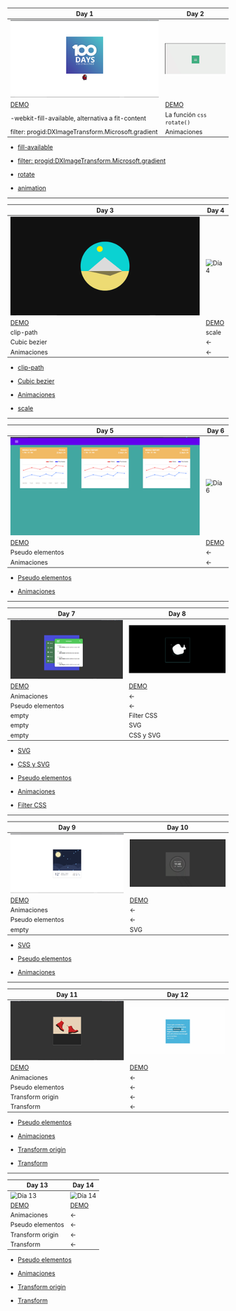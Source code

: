 
| Day 1 | Day 2 |
| ----------- | ----------- |
| ![Día 1](images/day1.png) | ![Día 2](images/day2.gif) |
| [DEMO](https://miguelhg2351.github.io/100-days-css/01) | <a href="https://miguelhg2351.github.io/100-days-css/02">DEMO</a> |
| -webkit-fill-available, alternativa a fit-content | La función ```css rotate()``` |
| filter: progid:DXImageTransform.Microsoft.gradient | Animaciones |

- [fill-available](https://developer.mozilla.org/es/docs/Web/CSS/width)

- [filter: progid:DXImageTransform.Microsoft.gradient](https://docs.microsoft.com/en-us/previous-versions/windows/internet-explorer/ie-developer/platform-apis/ms532997(v=vs.85))

- [rotate](https://developer.mozilla.org/en-US/docs/Web/CSS/transform-function/rotate())

- [animation](https://developer.mozilla.org/es/docs/Web/CSS/animation)

------------

| Day 3 | Day 4 |
| ----------- | ----------- |
| ![Día 3](images/day3.png) | ![Día 4](images/day4.gif) |
| [DEMO](https://miguelhg2351.github.io/100-days-css/03) | <a href="https://miguelhg2351.github.io/100-days-css/04">DEMO</a> |
| clip-path | scale |
| Cubic bezier | <- |
| Animaciones | <- |

- [clip-path](https://developer.mozilla.org/es/docs/Web/CSS/clip-path)

- [Cubic bezier](https://developer.mozilla.org/en-US/docs/Web/CSS/easing-function)

- [Animaciones](https://developer.mozilla.org/es/docs/Web/CSS/animation)

- [scale](https://developer.mozilla.org/es/docs/Web/CSS/transform-function/scale)

------------

| Day 5 | Day 6 |
| ----------- | ----------- |
| ![Día 5](images/day5.png) | ![Día 6](images/day6.gif) |
| [DEMO](https://miguelhg2351.github.io/100-days-css/05) | <a href="https://miguelhg2351.github.io/100-days-css/06">DEMO</a> |
| Pseudo elementos | <- |
| Animaciones | <- |

- [Pseudo elementos](https://developer.mozilla.org/es/docs/Web/CSS/Pseudoelementos)

- [Animaciones](https://developer.mozilla.org/es/docs/Web/CSS/animation)

------------

| Day 7 | Day 8 |
| ----------- | ----------- |
| ![Día 7](images/day7.png) | ![Día 8](images/day8.gif) |
| [DEMO](https://miguelhg2351.github.io/100-days-css/07) | <a href="https://miguelhg2351.github.io/100-days-css/08">DEMO</a> |
| Animaciones | <- |
| Pseudo elementos | <- |
| empty | Filter CSS |
| empty | SVG |
| empty | CSS y SVG |

- [SVG](https://developer.mozilla.org/es/docs/Web/SVG)

- [CSS y SVG](https://developer.mozilla.org/en-US/docs/Web/SVG/Tutorial/SVG_and_CSS)

- [Pseudo elementos](https://developer.mozilla.org/es/docs/Web/CSS/Pseudoelementos)

- [Animaciones](https://developer.mozilla.org/es/docs/Web/CSS/animation)

- [Filter CSS](https://developer.mozilla.org/es/docs/Web/CSS/filter)

------------

| Day 9 | Day 10 |
| ----------- | ----------- |
| ![Día 9](images/day9.png) | ![Día 10](images/day10.gif) |
| [DEMO](https://miguelhg2351.github.io/100-days-css/09) | <a href="https://miguelhg2351.github.io/100-days-css/10">DEMO</a> |
| Animaciones | <- |
| Pseudo elementos | <- |
| empty | SVG |

- [SVG](https://developer.mozilla.org/es/docs/Web/SVG)

- [Pseudo elementos](https://developer.mozilla.org/es/docs/Web/CSS/Pseudoelementos)

- [Animaciones](https://developer.mozilla.org/es/docs/Web/CSS/animation)

------------

| Day 11 | Day 12 |
| ----------- | ----------- |
| ![Día 11](images/day11.png) | ![Día 12](images/day12.gif) |
| [DEMO](https://miguelhg2351.github.io/100-days-css/11) | <a href="https://miguelhg2351.github.io/100-days-css/12">DEMO</a> |
| Animaciones | <- |
| Pseudo elementos | <- |
| Transform origin | <- |
| Transform | <- |

- [Pseudo elementos](https://developer.mozilla.org/es/docs/Web/CSS/Pseudoelementos)

- [Animaciones](https://developer.mozilla.org/es/docs/Web/CSS/animation)

- [Transform origin](https://developer.mozilla.org/en-US/docs/Web/CSS/transform-origin)

- [Transform](https://developer.mozilla.org/es/docs/Web/CSS/transform)

------------

| Day 13 | Day 14 |
| ----------- | ----------- |
| ![Día 13](images/day13.png) | ![Día 14](images/day14.gif) |
| [DEMO](https://miguelhg2351.github.io/100-days-css/13) | <a href="https://miguelhg2351.github.io/100-days-css/14">DEMO</a> |
| Animaciones | <- |
| Pseudo elementos | <- |
| Transform origin | <- |
| Transform | <- |

- [Pseudo elementos](https://developer.mozilla.org/es/docs/Web/CSS/Pseudoelementos)

- [Animaciones](https://developer.mozilla.org/es/docs/Web/CSS/animation)

- [Transform origin](https://developer.mozilla.org/en-US/docs/Web/CSS/transform-origin)

- [Transform](https://developer.mozilla.org/es/docs/Web/CSS/transform)
